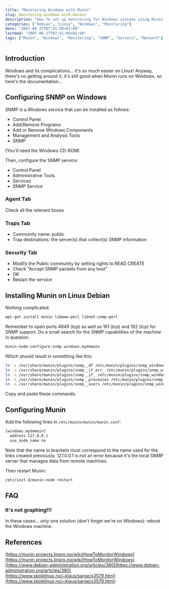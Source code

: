 ```yaml
---
title: "Monitoring Windows with Munin"
slug: monitoring-windows-with-munin/
description: "How to set up monitoring for Windows systems using Munin through SNMP"
categories: ["Debian", "Linux", "Windows", "Monitoring"]
date: "2007-06-27T07:41:00+02:00"
lastmod: "2007-06-27T07:41:00+02:00"
tags: ["Munin", "Windows", "Monitoring", "SNMP", "Servers", "Network"]
---
```


## Introduction

Windows and its complications... it's so much easier on Linux! Anyway, there's no getting around it, it's still good when Munin runs on Windows, so here's the documentation...

## Configuring SNMP on Windows

SNMP is a Windows service that can be installed as follows:

- Control Panel
- Add/Remove Programs
- Add or Remove Windows Components
- Management and Analysis Tools
- SNMP

(You'll need the Windows CD-ROM)

Then, configure the SNMP service:

- Control Panel
- Administrative Tools
- Services
- SNMP Service

### Agent Tab

Check all the relevant boxes

### Traps Tab

- Community name: public
- Trap destinations: the server(s) that collect(s) SNMP information

### Security Tab

- Modify the Public community by setting rights to READ CREATE
- Check "Accept SNMP packets from any host"
- OK
- Restart the service

## Installing Munin on Linux Debian

Nothing complicated:

```bash
apt-get install munin libwww-perl libnet-snmp-perl
```

Remember to open ports 4949 (tcp) as well as 161 (tcp) and 162 (tcp) for SNMP support.
Do a small search for the SNMP capabilities of the machine in question:

```bash
munin-node-configure-snmp windows.mydomain
```

Which should result in something like this:

```bash
ln -s /usr/share/munin/plugins/snmp__df /etc/munin/plugins/snmp_windows.mydomain_df
ln -s /usr/share/munin/plugins/snmp__if_err_ /etc/munin/plugins/snmp_windows.mydomain_if_err_16777219
ln -s /usr/share/munin/plugins/snmp__if_ /etc/munin/plugins/snmp_windows.mydomain_if_16777219
ln -s /usr/share/munin/plugins/snmp__processes /etc/munin/plugins/snmp_windows.mydomain_processes
ln -s /usr/share/munin/plugins/snmp__users /etc/munin/plugins/snmp_windows.mydomain_users
```

Copy and paste these commands.

## Configuring Munin

Add the following lines in `/etc/munin/munin/munin.conf`:

```bash
[windows.mydomain]
  address 127.0.0.1
  use_node_name no
```

Note that the name in brackets must correspond to the name used for the links created previously.
127.0.0.1 is not an error because it's the local SNMP server that manages data from remote machines.

Then restart Munin:

```bash
/etc/init.d/munin-node restart
```

## FAQ

### It's not graphing!!!

In these cases... only one solution (don't forget we're on Windows): reboot the Windows machine.

## References

[https://munin.projects.linpro.no/wiki/HowToMonitorWindows](https://munin.projects.linpro.no/wiki/HowToMonitorWindows)  
[https://www.debian-administration.org/articles/380](https://www.debian-administration.org/articles/380)  
[https://www.skolelinux.no/~klaus/sarge/x3579.html](https://www.skolelinux.no/~klaus/sarge/x3579.html)
